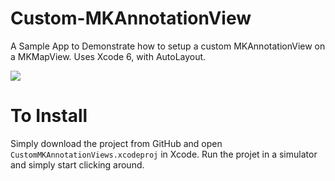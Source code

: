 Custom-MKAnnotationView
=======================

A Sample App to Demonstrate how to setup a custom MKAnnotationView on a MKMapView.
Uses Xcode 6, with AutoLayout.

![](http://cloud.shaheenghiassy.com/image/3Z0M280F042L/iOS%20Simulator%20Screen%20Shot%20Oct%2011,%202014,%201.39.19%20AM.png)

To Install
==========
Simply download the project from GitHub and open `CustomMKAnnotationViews.xcodeproj` in Xcode. Run the projet in a simulator and simply start clicking around.